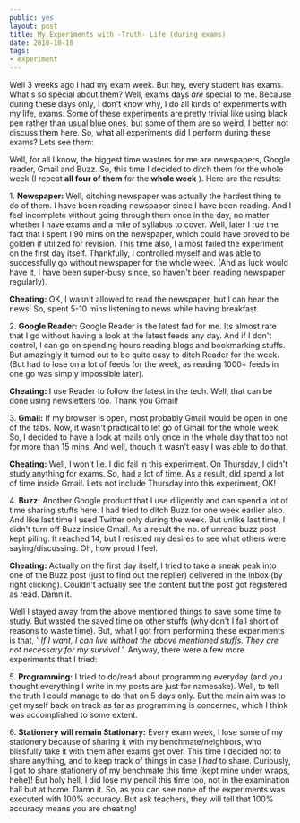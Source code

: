 ```yaml
---
public: yes
layout: post
title: My Experiments with -Truth- Life (during exams)
date: 2010-10-10
tags:
- experiment
---
```


Well 3 weeks ago I had my exam week. But hey, every student has exams. What's so special about them? Well, exams days _are_ special to me. Because during these days only, I don't know why, I do all kinds of experiments with my life, exams. Some of these experiments are pretty trivial like using black pen rather than usual blue ones, but some of them are so weird, I better not discuss them here. So, what all experiments did I perform during these exams? Lets see them:

Well, for all I know, the biggest time wasters for me are newspapers, Google reader, Gmail and Buzz. So, this time I decided to ditch them for the whole week (I repeat **all four of them** for the **whole week** ). Here are the results:

1. **Newspaper:** Well, ditching newspaper was actually the hardest thing to do of them. I have been reading newspaper since I have been reading. And I feel incomplete without going through them once in the day, no matter whether I have exams and a mile of syllabus to cover. Well, later I rue the fact that I spent I 90 mins on the newspaper, which could have proved to be golden if utilized for revision. This time also, I almost failed the experiment on the first day itself. Thankfully, I controlled myself and was able to successfully go without newspaper for the whole week. (And as luck would have it, I have been super-busy since, so haven't been reading newspaper regularly). 

**Cheating:** OK, I wasn't allowed to read the newspaper, but I can hear the news! So, spent 5-10 mins listening to news while having breakfast. 

2. **Google Reader:** Google Reader is the latest fad for me. Its almost rare that I go without having a look at the latest feeds any day. And if I don't control, I can go on spending hours reading blogs and bookmarking stuffs. But amazingly it turned out to be quite easy to ditch Reader for the week. (But had to lose on a lot of feeds for the week, as reading 1000+ feeds in one go was simply impossible later).

**Cheating:** I use Reader to follow the latest in the tech. Well, that can be done using newsletters too. Thank you Gmail!

3. **Gmail:** If my browser is open, most probably Gmail would be open in one of the tabs. Now, it wasn't practical to let go of Gmail for the whole week. So, I decided to have a look at mails only once in the whole day that too not for more than 15 mins. And well, though it wasn't easy I was able to do that.

**Cheating:** Well, I won't lie. I did fail in this experiment. On Thursday, I didn't study anything for exams. So, had a lot of time. As a result, did spend a lot of time inside Gmail. Lets not include Thursday into this experiment, OK!

4. **Buzz:** Another Google product that I use diligently and can spend a lot of time sharing stuffs here. I had tried to ditch Buzz for one week earlier also. And like last time I used Twitter only during the week. But unlike last time, I didn't turn off Buzz inside Gmail. As a result the no. of unread buzz post kept piling. It reached 14, but I resisted my desires to see what others were saying/discussing. Oh, how proud I feel.

**Cheating:** Actually on the first day itself, I tried to take a sneak peak into one of the Buzz post (just to find out the replier) delivered in the inbox (by right clicking). Couldn't actually see the content but the post got registered as read. Damn it. 

Well I stayed away from the above mentioned things to save some time to study. But wasted the saved time on other stuffs (why don't I fall short of reasons to waste time). But, what I got from performing these experiments is that, ' _If I want, I can live without the above mentioned stuffs. They are not necessary for my survival_ '. Anyway, there were a few more experiments that I tried:

5. **Programming:** I tried to do/read about programming everyday (and you thought everything I write in my posts are just for namesake). Well, to tell the truth I could manage to do that on 5 days only. But the main aim was to get myself back on track as far as programming is concerned, which I think was accomplished to some extent.

6. **Stationery will remain Stationary:** Every exam week, I lose some of my stationery because of sharing it with my benchmate/neighbors, who blissfully take it with them after exams get over. This time I decided not to share anything, and to keep track of things in case I _had_ to share. Curiously, I got to share stationery of my benchmate this time (kept mine under wraps, hehe)! But holy hell, I did lose my pencil this time too, not in the examination hall but at home. Damn it. So, as you can see none of the experiments was executed with 100% accuracy. But ask teachers, they will tell that 100% accuracy means you are cheating!
